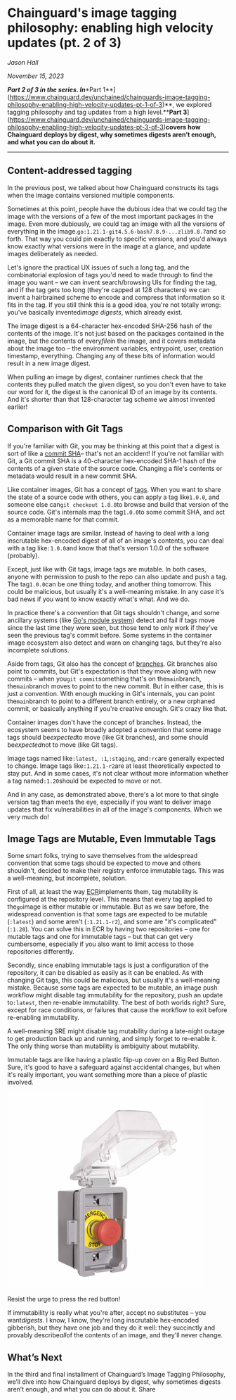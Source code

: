 # Chainguard&#x27;s image tagging philosophy: enabling high velocity updates (pt. 2 of 3)

*Jason Hall*

*November 15, 2023*

***Part 2 of 3 in the series. In****Part 1**](https://www.chainguard.dev/unchained/chainguards-image-tagging-philosophy-enabling-high-velocity-updates-pt-1-of-3)**, we explored tagging philosophy and tag updates from a high level.****Part 3**](https://www.chainguard.dev/unchained/chainguards-image-tagging-philosophy-enabling-high-velocity-updates-pt-3-of-3)**covers how Chainguard deploys by digest, why sometimes digests aren’t enough, and what you can do about it.**

****

## **Content-addressed tagging**



In the previous post, we talked about how Chainguard constructs its tags when the image contains versioned multiple components.



Sometimes at this point, people have the dubious idea that we could tag the image with the versions of a few of the most important packages in the image. Even more dubiously, we could tag an image with all the versions of everything in the image.`go:1.21.1-git4.5.6-bash7.8.9-...zlib9.8.7`and so forth. That way you could pin exactly to specific versions, and you'd always know exactly what versions were in the image at a glance, and update images deliberately as needed.



Let's ignore the practical UX issues of such a long tag, and the combinatorial explosion of tags you'd need to wade through to find the image you want – we can invent search/browsing UIs for finding the tag, and if the tag gets too long (they're capped at 128 characters) we can invent a hairbrained scheme to encode and compress that information so it fits in the tag. If you still think this is a good idea, you're not totally wrong: you've basically invented*image digests*, which already exist.



The image digest is a 64-character hex-encoded SHA-256 hash of the contents of the image. It's not just based on the packages contained in the image, but the contents of every*file*in the image, and it covers metadata about the image too – the environment variables, entrypoint, user, creation timestamp, everything. Changing any of these bits of information would result in a new image digest.



When pulling an image by digest, container runtimes check that the contents they pulled match the given digest, so you don't even have to take our word for it, the digest is the canonical ID of an image by its contents. And it's shorter than that 128-character tag scheme we almost invented earlier!



## Comparison with Git Tags



If you're familiar with Git, you may be thinking at this point that a digest is sort of like a [commit SHA](https://git-scm.com/docs/git-commit)– that's not an accident! If you're not familiar with Git, a Git commit SHA is a 40-character hex-encoded SHA-1 hash of the contents of a given state of the source code. Changing a file's contents or metadata would result in a new commit SHA.



Like container images, Git has a concept of [tags](https://git-scm.com/book/en/v2/Git-Basics-Tagging). When you want to share the state of a source code with others, you can apply a tag like`1.0.0`, and someone else can`git checkout 1.0.0`to browse and build that version of the source code. Git's internals map the tag`1.0.0`to some commit SHA, and act as a memorable name for that commit.



Container image tags are similar. Instead of having to deal with a long inscrutable hex-encoded digest of all of an image's contents, you can deal with a tag like`:1.0.0`and know that that's version 1.0.0 of the software (probably).



Except, just like with Git tags, image tags are mutable. In both cases, anyone with permission to push to the repo can also update and push a tag. The tag`1.0.0`can be one thing today, and another thing tomorrow. This could be malicious, but usually it's a well-meaning mistake. In any case it's bad news if you want to know exactly what's what. And we do.



In practice there's a convention that Git tags shouldn't change, and some ancillary systems (like [Go's module system](https://go.dev/ref/mod)) detect and fail if tags move since the last time they were seen, but those tend to only work if they've seen the previous tag's commit before. Some systems in the container image ecosystem also detect and warn on changing tags, but they're also incomplete solutions.



Aside from tags, Git also has the concept of [branches](https://git-scm.com/docs/git-branch). Git branches also point to commits, but Git's expectation is that they move along with new commits – when you`git commit`something that's on the`main`branch, the`main`branch moves to point to the new commit. But in either case, this is just a convention. With enough mucking in Git's internals, you can point the`main`branch to point to a different branch entirely, or a new orphaned commit, or basically anything if you're creative enough. Git's crazy like that.



Container images don't have the concept of branches. Instead, the ecosystem seems to have broadly adopted a convention that some image tags should be*expected*to move (like Git branches), and some should be*expected*not to move (like Git tags).



Image tags named like`:latest, :1`,`:staging`, and`:rc`are generally expected to change. Image tags like`:1.21.1-r2`are at least theoretically expected to stay put. And in some cases, it's not clear without more information whether a tag named`:1.20`should be expected to move or not.



And in any case, as demonstrated above, there's a lot more to that single version tag than meets the eye, especially if you want to deliver image updates that fix vulnerabilities in all of the image's components. Which we very much do!



## Image Tags are Mutable, Even Immutable Tags



Some smart folks, trying to save themselves from the widespread convention that some tags should be expected to move and others shouldn't, decided to make their registry enforce immutable tags. This was a well-meaning, but incomplete, solution.



First of all, at least the way [ECR](https://aws.amazon.com/ecr/)implements them, tag mutability is configured at the repository level. This means that every tag applied to the`go`image is either mutable or immutable. But as we saw before, the widespread convention is that some tags are expected to be mutable (`:latest`) and some aren't (`:1.21.1-r2`), and some are "it's complicated" (`:1.20`). You can solve this in ECR by having two repositories – one for mutable tags and one for immutable tags – but that can get very cumbersome, especially if you also want to limit access to those repositories differently.



Secondly, since enabling immutable tags is just a configuration of the repository, it can be disabled as easily as it can be enabled. As with changing Git tags, this could be malicious, but usually it's a well-meaning mistake. Because some tags are expected to be mutable, an image push workflow might disable tag immutability for the repository, push an update to`:latest`, then re-enable immutability. The best of both worlds right? Sure, except for race conditions, or failures that cause the workflow to exit before re-enabling immutability.



A well-meaning SRE might disable tag mutability during a late-night outage to get production back up and running, and simply forget to re-enable it. The only thing worse than mutability is ambiguity about mutability.



Immutable tags are like having a plastic flip-up cover on a Big Red Button. Sure, it's good to have a safeguard against accidental changes, but when it's really important, you want something more than a piece of plastic involved.

![Image of red emergency button with plastic cover flipped up, ready to be pressed with sarcastic subtitle: resist the urge to push the button! Reflecting why immutable tags aren't enough in tagging.](../blog-images/tagging_philosophy_part2_img1.jpeg)

Resist the urge to press the red button!

If immutability is really what you're after, accept no substitutes – you want*digests*. I know, I know, they're long inscrutable hex-encoded gibberish, but they have one job and they do it well: they succinctly and provably describe*all*of the contents of an image, and they'll never change.



## What’s Next



In the third and final installment of Chainguard’s Image Tagging Philosophy, we’ll dive into how Chainguard deploys by digest, why sometimes digests aren’t enough, and what you can do about it.
Share